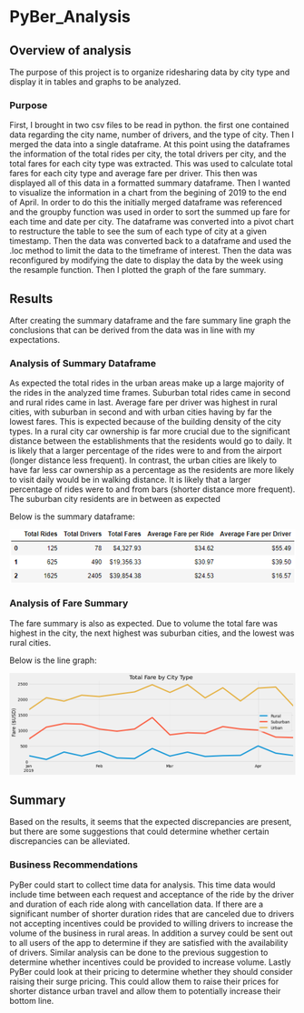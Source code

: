 # PyBer_Analysis


## Overview of analysis
The purpose of this project is to organize ridesharing data by city type and display it in tables and graphs to be analyzed.

### Purpose
First, I brought in two csv files to be read in python. the first one contained data regarding the city name, number of drivers, and the type of city. Then I merged the data into a single dataframe. At this point using the dataframes  
the information of the total rides per city, the total drivers per city, and the total fares for each city type was extracted. This was used to calculate total fares for each city type and average fare per driver. This then was displayed
all of this data in a formatted summary dataframe. Then I wanted to visualize the information in a chart from the begining of 2019 to the end of April. In order to do this the initially merged dataframe was referenced and the groupby 
function was used in order to sort the summed up fare for each time and date per city. The dataframe was converted into a pivot chart to restructure the table to see the sum of each type of city at a given timestamp. Then the data was 
converted back to a dataframe and used the .loc method to limit the data to the timeframe of interest. Then the data was reconfigured by modifying the date to display the data by the week using the resample function. Then I plotted the 
graph of the fare summary.

## Results
After creating the summary dataframe and the fare summary line graph the conclusions that can be derived from the data was in line with my expectations.

### Analysis of Summary Dataframe
As expected the total rides in the urban areas make up a large majority of the rides in the analyzed time frames. Suburban total rides came in second and rural rides came in last.  Average fare per driver was highest in rural cities,
with suburban in second and with urban cities having by far the lowest fares. This is expected because of the building density of the city types. In a rural city car ownership is far more crucial due to the significant distance between 
the establishments that the residents would go to daily. It is likely that a larger percentage of the rides were to and from the airport (longer distance less frequent). In contrast, the urban cities are likely to have far less car ownership 
as a percentage as the residents are more likely to visit daily would be in walking distance. It is likely that a larger percentage of rides were to and from bars (shorter distance more frequent).  The suburban city residents
are in between as expected 

Below is the summary dataframe:

![](analysis/summary_dataframe.PNG)

### Analysis of Fare Summary
The fare summary is also as expected. Due to volume the total fare was highest in the city, the next highest was suburban cities, and the lowest was rural cities.

Below is the line graph:

![](analysis/PyBer_fare_summary.png)


## Summary
Based on the results, it seems that the expected discrepancies are present, but there are some suggestions that could determine whether certain discrepancies can be alleviated. 

 
### Business Recommendations
PyBer could start to collect time data for analysis. This time data would include time between each request and acceptance of the ride by the driver and duration of each ride along with cancellation data. If there are a significant 
number of shorter duration rides that are canceled due to drivers not accepting incentives could be provided to willing drivers to increase the volume of the business in rural areas. In addition a survey could be sent out to all users
of the app to determine if they are satisfied with the availability of drivers. Similar analysis can be done to the previous suggestion to determine whether incentives could be provided to increase volume. Lastly PyBer could look
at their pricing to determine whether they should consider raising their surge pricing. This could allow them to raise their prices for shorter distance urban travel and allow them to potentially increase their bottom line.
